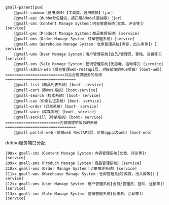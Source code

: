     gmall-parent[pom]
        gmall-common（通用模块）【工具类，通用依赖】（jar）
        gmall-api（dubbo分包建议，接口层&Model层抽取）（jar）
        gmall-cms（Content Manage System：内容管理系统[文章、评论等]）[service]
        gmall-pms（Product Manage System：商品管理系统）[service]
        gmall-oms（Order Manage System：订单管理系统）[service]
        gmall-wms（Warehouse Manage System：仓库管理系统[库存，出入库等]）[ service]
        gmall-ums（User Manage System：用户管理系统[会员/管理员、登陆、注销等]）[service]
        gmall-sms（Sale Manage System：营销管理系统[优惠券、活动等]）[service]
        gmall-admin-web（后台管理web-restapi层，对接前端的Vue项目）[boot-web]
    ==========================为后台提供服务的系统===============================
        gmall-list（商品列表系统）[boot- service]
        gmall-cart（购物车系统）[boot-service]
        gmall-search（检索系统）[boot- service]
        gmall-cas（中央认证系统）[boot- service]
        gmall-order（订单系统）[boot- service]
        gmall-ware（库存系统）[boot- service]
        gmall-seckill（秒杀系统）[boot- service]
    ========================为前端提供服务的系统===============================
        gmall-portal-web（前端web RestAPI层，对接app以及web）[boot-web]


dubbo服务端口分配
        
    208xx gmall-cms（Content Manage System：内容管理系统[文章、评论等]）[service]
    209xx gmall-pms（Product Manage System：商品管理系统）[service]
    210xx gmall-oms（Order Manage System：订单管理系统）[service]
    211xx gmall-wms（Warehouse Manage System：仓库管理系统[库存，出入库等]）[ service]
    212xx gmall-ums（User Manage System：用户管理系统[会员/管理员、登陆、注销等]）[service]
    213xx gmall-sms（Sale Manage System：营销管理系统[优惠券、活动等]）[service]